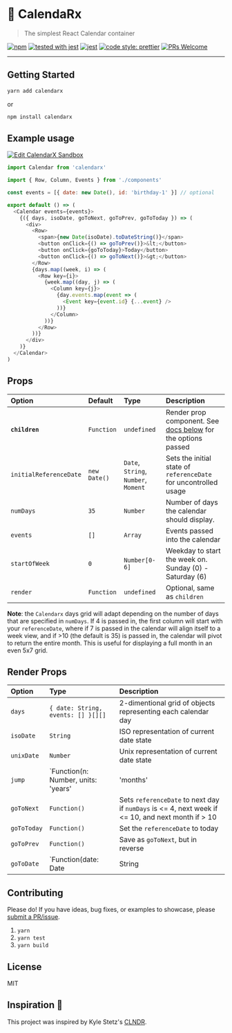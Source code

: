 # 📅 Calenda**Rx**

> The simplest React Calendar container

[![npm](https://img.shields.io/npm/v/calendarx.svg?style=flat)](https://www.npmjs.org/package/calendarx)
[![tested with jest](https://img.shields.io/badge/tested_with-jest-99424f.svg)](https://github.com/facebook/jest) [![jest](https://jestjs.io/img/jest-badge.svg)](https://github.com/facebook/jest)
[![code style: prettier](https://img.shields.io/badge/code_style-prettier-ff69b4.svg?style=flat-square)](https://github.com/prettier/prettier)
[![PRs Welcome](https://img.shields.io/badge/PRs-welcome-brightgreen.svg)](http://makeapullrequest.com)

---

## Getting Started

```sh
yarn add calendarx
```

or

```sh
npm install calendarx
```

## Example usage

[![Edit CalendarX Sandbox](https://codesandbox.io/static/img/play-codesandbox.svg)](https://codesandbox.io/s/q7x1mpy5xj)

```javascript
import Calendar from 'calendarx'

import { Row, Column, Events } from './components'

const events = [{ date: new Date(), id: 'birthday-1' }] // optional

export default () => (
  <Calendar events={events}>
    {({ days, isoDate, goToNext, goToPrev, goToToday }) => (
      <div>
        <Row>
          <span>{new Date(isoDate).toDateString()}</span>
          <button onClick={() => goToPrev()}>&lt;</button>
          <button onClick={goToToday}>Today</button>
          <button onClick={() => goToNext()}>&gt;</button>
        </Row>
        {days.map((week, i) => (
          <Row key={i}>
            {week.map((day, j) => (
              <Column key={j}>
                {day.events.map(event => (
                  <Event key={event.id} {...event} />
                ))}
              </Column>
            ))}
          </Row>
        ))}
      </div>
    )}
  </Calendar>
)
```

## Props

| Option                 | Default      | Type                                 | Description                                                                   |
| :--------------------- | :----------- | :----------------------------------- | :---------------------------------------------------------------------------- |
| **`children`**         | `Function`   | `undefined`                          | Render prop component. See [docs below](#render-props) for the options passed |
| `initialReferenceDate` | `new Date()` | `Date`, `String`, `Number`, `Moment` | Sets the initial state of `referenceDate` for uncontrolled usage              |
| `numDays`              | `35`         | `Number`                             | Number of days the calendar should display.                                   |
| `events`               | `[]`         | `Array`                              | Events passed into the calendar                                               |
| `startOfWeek`          | `0`          | `Number[0-6]`                        | Weekday to start the week on. Sunday (0) - Saturday (6)                       |
| `render`               | `Function`   | `undefined`                          | Optional, same as `children`                                                  |

**Note**: the `Calendarx` days grid will adapt depending on the number of days that are specified
in `numDays`. If 4 is passed in, the first column will start with your
`referenceDate`, where if 7 is passed in the calendar will align itself to a
week view, and if >10 (the default is 35) is passed in, the calendar will pivot to return the entire
month. This is useful for displaying a full month in an even 5x7 grid.

## Render Props

| Option      | Type                                                          | Description                                                                                       |
| :---------- | :------------------------------------------------------------ | :------------------------------------------------------------------------------------------------ |
| `days`      | `{ date: String, events: [] }[][]`                            | 2-dimentional grid of objects representing each calendar day                                      |
| `isoDate`   | `String`                                                      | ISO representation of current date state                                                          |
| `unixDate`  | `Number`                                                      | Unix representation of current date state                                                         |
| `jump`      | `Function(n: Number, units: 'years'|'months'|'weeks'|'days')` | Function to jump a specific amount of time                                                        |
| `goToNext`  | `Function()`                                                  | Sets `referenceDate` to next day if `numDays` is <= 4, next week if <= 10, and next month if > 10 |
| `goToToday` | `Function()`                                                  | Set the `referenceDate` to today                                                                  |
| `goToPrev`  | `Function()`                                                  | Save as `goToNext`, but in reverse                                                                |
| `goToDate`  | `Function(date: Date | String | Number)`                      | Set `referenceDate` to arbitrary date                                                             |

## Contributing

Please do! If you have ideas, bug fixes, or examples to showcase, please [submit a PR/issue](https://github.com/mfix22/calendarx/pulls).

1. `yarn`
2. `yarn test`
3. `yarn build`

## License

MIT

## Inspiration 💫

This project was inspired by Kyle Stetz's [CLNDR](http://kylestetz.github.io/CLNDR/).
